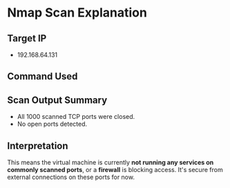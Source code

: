 # Nmap Scan Explanation

## Target IP
- 192.168.64.131

## Command Used

## Scan Output Summary
- All 1000 scanned TCP ports were closed.
- No open ports detected.

## Interpretation
This means the virtual machine is currently **not running any services on commonly scanned ports**, or a **firewall** is blocking access. It's secure from external connections on these ports for now.

